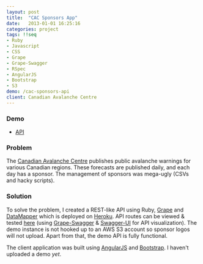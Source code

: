 ```yaml
---
layout: post
title:  "CAC Sponsors App"
date:   2013-01-01 16:25:16
categories: project
tags: !!seq
- Ruby
- Javascript
- CSS
- Grape
- Grape-Swagger
- RSpec
- AngularJS
- Bootstrap
- S3
demo: /cac-sponsors-api
client: Canadian Avalanche Centre
---
```


### Demo

- [API](/cac-sponsors-api)

### Problem

The [Canadian Avalanche Centre](http://www.avalanche.ca/cac/) publishes public avalanche warnings for various Canadian regions.  These forecasts are published daily, and each day has a sponsor.  The management of sponsors was mega-ugly (CSVs and hacky scripts).

### Solution

To solve the problem, I created a REST-like API using Ruby, [Grape](http://intridea.github.io/grape/) and [DataMapper](http://datamapper.org/) which is deployed on [Heroku](http://heroku.com/).  API routes can be viewed & tested [here](/cac-sponsors-api) (using [Grape-Swagger](https://github.com/tim-vandecasteele/grape-swagger) & [Swagger-UI](https://github.com/wordnik/swagger-ui) for API visualization).  The demo instance is not hooked up to an AWS S3 account so sponsor logos will not upload.  Apart from that, the demo API is fully functional.  

The client application was built using [AngularJS](http://angularjs.org/) and [Bootstrap](http://getbootstrap.com/).  I haven't uploaded a demo _yet_.